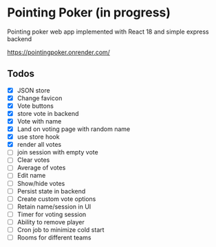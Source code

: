 # Pointing Poker (in progress)
Pointing poker web app implemented with React 18 and simple express backend

https://pointingpoker.onrender.com/

## Todos
- [x] JSON store
- [x] Change favicon
- [x] Vote buttons
- [x] store vote in backend
- [x] Vote with name
- [x] Land on voting page with random name
- [x] use store hook
- [x] render all votes
- [ ] join session with empty vote
- [ ] Clear votes
- [ ] Average of votes
- [ ] Edit name
- [ ] Show/hide votes
- [ ] Persist state in backend
- [ ] Create custom vote options
- [ ] Retain name/session in UI
- [ ] Timer for voting session
- [ ] Ability to remove player
- [ ] Cron job to minimize cold start
- [ ] Rooms for different teams
